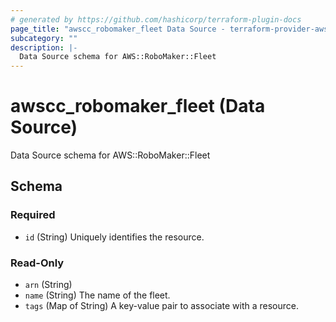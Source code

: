 ```yaml
---
# generated by https://github.com/hashicorp/terraform-plugin-docs
page_title: "awscc_robomaker_fleet Data Source - terraform-provider-awscc"
subcategory: ""
description: |-
  Data Source schema for AWS::RoboMaker::Fleet
---
```


# awscc_robomaker_fleet (Data Source)

Data Source schema for AWS::RoboMaker::Fleet



<!-- schema generated by tfplugindocs -->
## Schema

### Required

- `id` (String) Uniquely identifies the resource.

### Read-Only

- `arn` (String)
- `name` (String) The name of the fleet.
- `tags` (Map of String) A key-value pair to associate with a resource.
